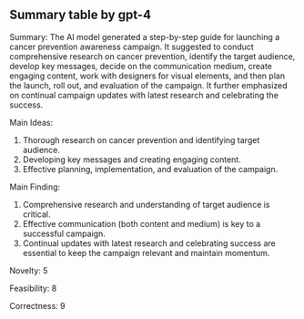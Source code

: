 ## Summary table by gpt-4
Summary: 
The AI model generated a step-by-step guide for launching a cancer prevention awareness campaign. It suggested to conduct comprehensive research on cancer prevention, identify the target audience, develop key messages, decide on the communication medium, create engaging content, work with designers for visual elements, and then plan the launch, roll out, and evaluation of the campaign. It further emphasized on continual campaign updates with latest research and celebrating the success.

Main Ideas: 
1. Thorough research on cancer prevention and identifying target audience.
2. Developing key messages and creating engaging content.
3. Effective planning, implementation, and evaluation of the campaign.

Main Finding:
1. Comprehensive research and understanding of target audience is critical.
2. Effective communication (both content and medium) is key to a successful campaign.
3. Continual updates with latest research and celebrating success are essential to keep the campaign relevant and maintain momentum.

Novelty: 5

Feasibility: 8

Correctness: 9
